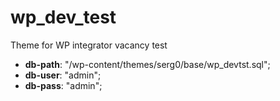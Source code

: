# wp_dev_test
Theme for WP integrator vacancy test
- **db-path**: "/wp-content/themes/serg0/base/wp_devtst.sql";
- **db-user**: "admin";
- **db-pass**: "admin";
